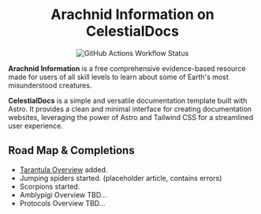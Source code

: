 <h1 align="center">Arachnid Information on CelestialDocs</h1>

<p align="center">
<img alt="GitHub Actions Workflow Status" src="https://img.shields.io/github/actions/workflow/status/HYP3R00T/CelestialDocs/deploy.yml?style=for-the-badge&labelColor=363a4f&color=8aadf4">
</p>

**Arachnid Information** is a free comprehensive evidence-based resource made for users of all skill levels to learn about some of Earth's most misunderstood creatures. 

**CelestialDocs** is a simple and versatile documentation template built with Astro. It provides a clean and minimal interface for creating documentation websites, leveraging the power of Astro and Tailwind CSS for a streamlined user experience.

## Road Map & Completions

- [Tarantula Overview](https://wiki.arachnid.info/arachnids/tarantulas) added.
- Jumping spiders started. (placeholder article, contains errors)
- Scorpions started.
- Amblypigi Overview TBD...
- Protocols Overview TBD...
